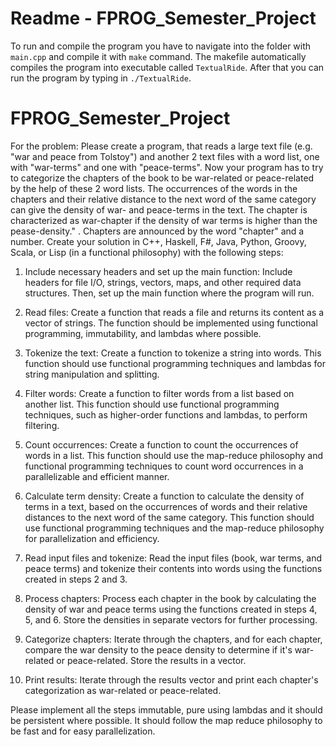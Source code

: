 # Readme - FPROG_Semester_Project
To run and compile the program you have to navigate into the folder with ```main.cpp``` and compile it with ```make``` command. The makefile automatically compiles the program into executable called ```TextualRide```. After that you can run the program by typing in ```./TextualRide```.

# FPROG_Semester_Project
For the problem:
Please create a program, that reads a large text file (e.g. "war and peace from Tolstoy") and another 2 text files with a word list, one with "war-terms" and one with "peace-terms". Now your program has to try to categorize the chapters of the book to be war-related or peace-related by the help of these 2 word lists. The occurrences of the words in the chapters and their relative distance to the next word of the same category can give the density of war- and peace-terms in the text. The chapter is characterized as war-chapter if the density of war terms is higher than the pease-density." . Chapters are announced by the word "chapter" and a number.
Create your solution in C++, Haskell, F#, Java, Python, Groovy, Scala, or Lisp (in a functional philosophy) with the following steps:   
1)  Include necessary headers and set up the main function: Include headers for file I/O, strings, vectors, maps, and other required data structures. Then, set up the main function where the program will run.

2)    Read files: Create a function that reads a file and returns its content as a vector of strings. The function should be implemented using functional programming, immutability, and lambdas where possible.

3)   Tokenize the text: Create a function to tokenize a string into words. This function should use functional programming techniques and lambdas for string manipulation and splitting.

4)   Filter words: Create a function to filter words from a list based on another list. This function should use functional programming techniques, such as higher-order functions and lambdas, to perform filtering.

5)   Count occurrences: Create a function to count the occurrences of words in a list. This function should use the map-reduce philosophy and functional programming techniques to count word occurrences in a parallelizable and efficient manner.

6)  Calculate term density: Create a function to calculate the density of terms in a text, based on the occurrences of words and their relative distances to the next word of the same category. This function should use functional programming techniques and the map-reduce philosophy for parallelization and efficiency.

7)   Read input files and tokenize: Read the input files (book, war terms, and peace terms) and tokenize their contents into words using the functions created in steps 2 and 3.

8)   Process chapters: Process each chapter in the book by calculating the density of war and peace terms using the functions created in steps 4, 5, and 6. Store the densities in separate vectors for further processing.

9)  Categorize chapters: Iterate through the chapters, and for each chapter, compare the war density to the peace density to determine if it's war-related or peace-related. Store the results in a vector.

10)    Print results: Iterate through the results vector and print each chapter's categorization as war-related or peace-related.
 
Please implement all the steps immutable, pure using lambdas and it should be persistent where possible. It should follow the map reduce philosophy to be fast and for easy parallelization.
